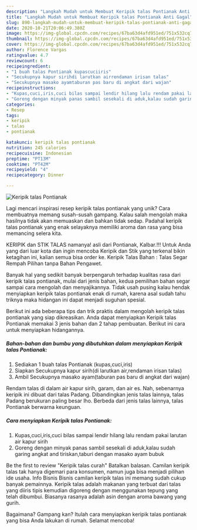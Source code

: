 ```yaml
---
description: "Langkah Mudah untuk Membuat Keripik talas Pontianak Anti Gagal"
title: "Langkah Mudah untuk Membuat Keripik talas Pontianak Anti Gagal"
slug: 890-langkah-mudah-untuk-membuat-keripik-talas-pontianak-anti-gagal
date: 2020-10-21T20:06:49.380Z
image: https://img-global.cpcdn.com/recipes/67ba63d4afd951ed/751x532cq70/keripik-talas-pontianak-foto-resep-utama.jpg
thumbnail: https://img-global.cpcdn.com/recipes/67ba63d4afd951ed/751x532cq70/keripik-talas-pontianak-foto-resep-utama.jpg
cover: https://img-global.cpcdn.com/recipes/67ba63d4afd951ed/751x532cq70/keripik-talas-pontianak-foto-resep-utama.jpg
author: Florence Vargas
ratingvalue: 4.7
reviewcount: 6
recipeingredient:
- "1 buah talas Pontianak kupascuciiris"
- "Secukupnya kapur sirihdi larutkan airrendaman irisan talas"
- "Secukupnya masako ayamtaburan pas baru di angkat dari wajan"
recipeinstructions:
- "Kupas,cuci,iris,cuci bilas sampai lendir hilang lalu rendam pakai larutan air kapur sirih"
- "Goreng dengan minyak panas sambil sesekali di aduk,kalau sudah garing angkat and tiriskan,taburi dengan masako ayam bubuk"
categories:
- Resep
tags:
- keripik
- talas
- pontianak

katakunci: keripik talas pontianak 
nutrition: 245 calories
recipecuisine: Indonesian
preptime: "PT13M"
cooktime: "PT42M"
recipeyield: "4"
recipecategory: Dinner

---
```



![Keripik talas Pontianak](https://img-global.cpcdn.com/recipes/67ba63d4afd951ed/751x532cq70/keripik-talas-pontianak-foto-resep-utama.jpg)

Lagi mencari inspirasi resep keripik talas pontianak yang unik? Cara membuatnya memang susah-susah gampang. Kalau salah mengolah maka hasilnya tidak akan memuaskan dan bahkan tidak sedap. Padahal keripik talas pontianak yang enak selayaknya memiliki aroma dan rasa yang bisa memancing selera kita.

KERIPIK dan STIK TALAS namanya! asli dari Pontianak, Kalbar.!!! Untuk Anda yang dari luar kota dan ingin mencoba Keripik dan Stik yang terkenal bikin ketagihan ini, kalian semua bisa order ke. Keripik Talas Bahan : Talas Segar Rempah Pilihan tanpa Bahan Pengawet.

Banyak hal yang sedikit banyak berpengaruh terhadap kualitas rasa dari keripik talas pontianak, mulai dari jenis bahan, kedua pemilihan bahan segar sampai cara mengolah dan menyajikannya. Tidak usah pusing kalau hendak menyiapkan keripik talas pontianak enak di rumah, karena asal sudah tahu triknya maka hidangan ini dapat menjadi suguhan spesial.


Berikut ini ada beberapa tips dan trik praktis dalam mengolah keripik talas pontianak yang siap dikreasikan. Anda dapat menyiapkan Keripik talas Pontianak memakai 3 jenis bahan dan 2 tahap pembuatan. Berikut ini cara untuk menyiapkan hidangannya.

<!--inarticleads1-->

##### Bahan-bahan dan bumbu yang dibutuhkan dalam menyiapkan Keripik talas Pontianak:

1. Sediakan 1 buah talas Pontianak (kupas,cuci,iris)
1. Siapkan Secukupnya kapur sirih(di larutkan air,rendaman irisan talas)
1. Ambil Secukupnya masako ayam(taburan pas baru di angkat dari wajan)


Rendam talas di dalam air kapur sirih, garam, dan air es. Nah, sebenarnya keripik ini dibuat dari talas Padang. Dibandingkan jenis talas lainnya, talas Padang berukuran paling besar lho. Berbeda dari jenis talas lainnya, talas Pontianak berwarna keunguan. 

<!--inarticleads2-->

##### Cara menyiapkan Keripik talas Pontianak:

1. Kupas,cuci,iris,cuci bilas sampai lendir hilang lalu rendam pakai larutan air kapur sirih
1. Goreng dengan minyak panas sambil sesekali di aduk,kalau sudah garing angkat and tiriskan,taburi dengan masako ayam bubuk


Be the first to review &#34;Keripik talas curah&#34; Batalkan balasan. Camilan keripik talas tak hanya digemari para konsumen, namun juga bisa menjadi pilihan ide usaha. Info Bisnis Bisnis camilan keripik talas ini memang sudah cukup banyak pemainnya. Keripik talas adalah makanan yang terbuat dari talas yang diiris tipis kemudian digoreng dengan menggunakan tepung yang telah dibumbui. Biasanya rasanya adalah asin dengan aroma bawang yang gurih. 

Bagaimana? Gampang kan? Itulah cara menyiapkan keripik talas pontianak yang bisa Anda lakukan di rumah. Selamat mencoba!
